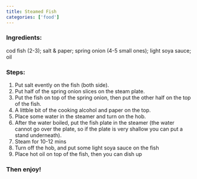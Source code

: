 ```yaml
---
title: Steamed Fish
categories: ['food']
---
```


### Ingredients:

cod fish (2-3); salt & paper; spring onion (4-5 small ones); light soya sauce; oil


### Steps:

1. Put salt evently on the fish (both side).
2. Put half of the spring onion slices on the steam plate.
3. Put the fish on top of the spring onion, then put the other half on the top of the fish.
4. A littble bit of the cooking alcohol and paper on the top.
5. Place some water in the steamer and turn on the hob.
6. After the water boiled, put the fish plate in the steamer (the water cannot go over the plate, so if the plate is very shallow you can put a stand underneath).
7. Steam for 10-12 mins
8. Turn off the hob, and put some light soya sauce on the fish
9. Place hot oil on top of the fish, then you can dish up


### Then enjoy!
